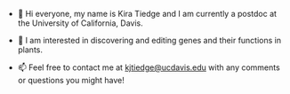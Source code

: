 - 👋 Hi everyone, my name is Kira Tiedge and I am currently a postdoc at the University of California, Davis.
- 🌱 I am interested in discovering and editing genes and their functions in plants.


- 📫 Feel free to contact me at kjtiedge@ucdavis.edu with any comments or questions you might have!

<!---
kjtiedge/kjtiedge is a ✨ special ✨ repository because its `README.md` (this file) appears on your GitHub profile.
You can click the Preview link to take a look at your changes.
--->
